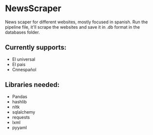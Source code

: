 # NewsScraper
News scaper for different websites, mostly focused in spanish.
Run the pipeline file, it'll scrape the websites and save it in .db format in the databases folder.

## Currently supports:

* El universal
* El pais
* Cnnespañol

## Libraries needed:

* Pandas
* hashlib
* nltk
* sqlalchemy
* requests
* lxml
* pyyaml
